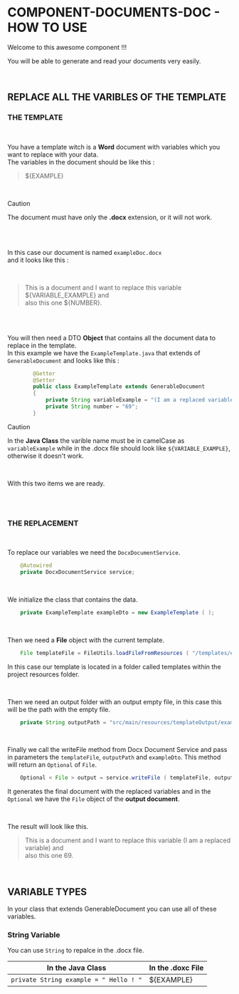 # COMPONENT-DOCUMENTS-DOC - HOW TO USE

Welcome to this awesome component !!!

You will be able to generate and read your documents very easily.

<br>

## REPLACE ALL THE VARIBLES OF THE TEMPLATE

### THE TEMPLATE

<br>

You have a template witch is a **Word** document with variables which you want to replace with your data.  
The variables in the document should be like this :  

> ${EXAMPLE}

<br>

> [!CAUTION]
> The document must have only the **.docx** extension, or it will not work.

<br>
<br>

In this case our document is named `exampleDoc.docx`  
and it looks like this :  

<br>

> This is a document and I want to replace this variable ${VARIABLE_EXAMPLE} and  
> also this one ${NUMBER}.

<br>
<br>

You will then need a DTO **Object** that contains all the document data to replace in the template.  
In this example we have the `ExampleTemplate.java` that extends of `GenerableDocument` and looks like this :

```java
		@Getter
		@Setter
		public class ExampleTemplate extends GenerableDocument
		{
			private String variableExample = "(I am a replaced variable)";
			private String number = "69";
		}
```
> [!CAUTION]
> In the **Java Class** the varible name must be in camelCase as `variableExample` while in the .docx file
> should look like `${VARIABLE_EXAMPLE}`, otherwise it doesn't work.

<br>

With this two items we are ready.  

<br>
<br>

### THE REPLACEMENT

<br>

To replace our variables we need the `DocxDocumentService`.

```java
	@Autowired
	private DocxDocumentService service;
```
<br>

We initialize the class that contains the data.

```java
	private ExampleTemplate exampleDto = new ExampleTemplate ( );
```

<br>

Then we need a **File** object with the current template.

```java
	File templateFile = FileUtils.loadFileFromResources ( "/templates/exampleDoc.docx" );
```

In this case our template is located in a folder called templates within the project resources folder.

<br>

Then we need an output folder with an output empty file, in this case this will be the path with the empty file.

```java
	private String outputPath = "src/main/resources/templateOutput/exampleDoc_output.docx";
```

<br>

Finally we call the writeFile method from Docx Document Service and pass in parameters the `templateFile`, `outputPath` and `exampleDto`.
This method will return an `Optional` of `File`.

```java
	Optional < File > output = service.writeFile ( templateFile, outputPath, exampleDto );
```

It generates the final document with the replaced variables and in the `Optional` we have the `File` object of the **output document**.

<br>

The result will look like this.

> This is a document and I want to replace this variable (I am a replaced variable) and  
> also this one 69.

<br>

## VARIABLE TYPES

In your class that extends GenerableDocument you can use all of these variables.

### String Variable

You can use `String` to repalce in the .docx file.

| In the Java Class  | In the .doxc File |
| ------------- | ------------- |
| `private String example = " Hello ! "`  | ${EXAMPLE} |


